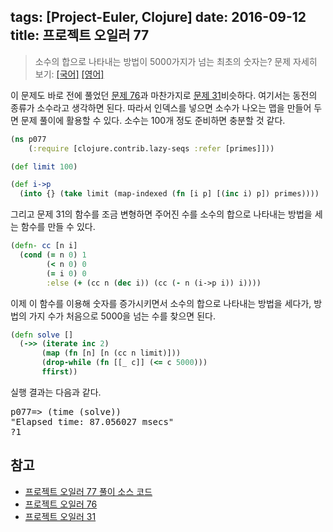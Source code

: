 tags: [Project-Euler, Clojure]
date: 2016-09-12
title: 프로젝트 오일러 77
---
> 소수의 합으로 나타내는 방법이 5000가지가 넘는 최초의 숫자는?
> 문제 자세히 보기: [[국어]](http://euler.synap.co.kr/prob_detail.php?id=77) [[영어]](https://projecteuler.net/problem=77)

이 문제도 바로 전에 풀었던 [문제 76](/2016/project-euler-076/)과 마찬가지로 [문제 31](/2015/project-euler-031/)비슷하다. 여기서는 동전의 종류가 소수라고 생각하면 된다. 따라서 인덱스를 넣으면 소수가 나오는 맵을 만들어 두면 문제 풀이에 활용할 수 있다. 소수는 100개 정도 준비하면 충분할 것 같다.
<!--more-->

```clojure
(ns p077
    (:require [clojure.contrib.lazy-seqs :refer [primes]]))

(def limit 100)

(def i->p
  (into {} (take limit (map-indexed (fn [i p] [(inc i) p]) primes))))
```

그리고 문제 31의 함수를 조금 변형하면 주어진 수를 소수의 합으로 나타내는 방법을 세는 함수를 만들 수 있다.

```clojure
(defn- cc [n i]
  (cond (= n 0) 1
        (< n 0) 0
        (= i 0) 0
        :else (+ (cc n (dec i)) (cc (- n (i->p i)) i))))
```

이제 이 함수를 이용해 숫자를 증가시키면서 소수의 합으로 나타내는 방법을 세다가, 방법의 가지 수가 처음으로 5000을 넘는 수를 찾으면 된다.

```clojure
(defn solve []
  (->> (iterate inc 2)
       (map (fn [n] [n (cc n limit)]))
       (drop-while (fn [[_ c]] (<= c 5000)))
       ffirst))
```

실행 결과는 다음과 같다.

<pre class="console">
p077=> (time (solve))
"Elapsed time: 87.056027 msecs"
?1
</pre>

## 참고
* [프로젝트 오일러 77 풀이 소스 코드](https://github.com/ntalbs/euler/blob/master/src/p077.clj)
* [프로젝트 오일러 76](/2016/project-euler-076/)
* [프로젝트 오일러 31](/2015/project-euler-031/)
